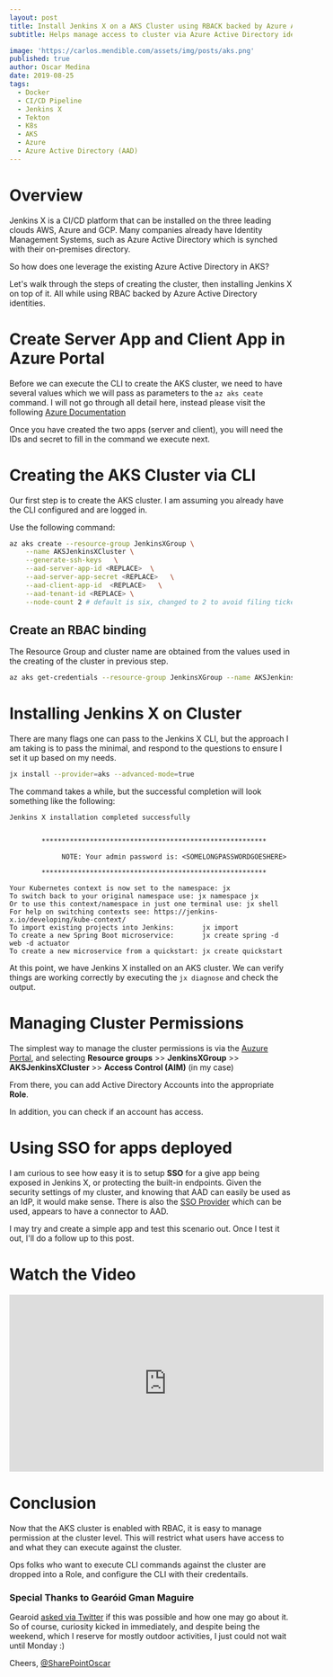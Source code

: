 ```yaml
---
layout: post
title: Install Jenkins X on a AKS Cluster using RBACK backed by Azure Active Directory
subtitle: Helps manage access to cluster via Azure Active Directory identities. 

image: 'https://carlos.mendible.com/assets/img/posts/aks.png'
published: true
author: Oscar Medina
date: 2019-08-25
tags:
  - Docker
  - CI/CD Pipeline
  - Jenkins X
  - Tekton
  - K8s
  - AKS
  - Azure
  - Azure Active Directory (AAD)
---
```


# Overview
Jenkins X is a CI/CD platform that can be installed on the three leading clouds AWS, Azure and GCP.  Many companies already have Identity Management Systems, such as Azure Active Directory which is synched with their on-premises directory.

So how does one leverage the existing Azure Active Directory in AKS?

Let's walk through the steps of creating the cluster, then installing Jenkins X on top of it.  All while using RBAC backed by Azure Active Directory identities.

# Create Server App and Client App in Azure Portal

Before we can execute the CLI to create the AKS cluster, we need to have several values which we will pass as parameters to the `az aks ceate` command.  I will not go through all detail here, instead please visit the following [Azure Documentation](https://docs.microsoft.com/en-us/azure/aks/azure-ad-integration)

Once you have created the two apps (server and client), you will need the IDs and secret to fill in the command we execute next.

# Creating the AKS Cluster via CLI
Our first step is to create the AKS cluster.  I am assuming you already have the CLI configured and are logged in.

Use the following command:


```bash
az aks create --resource-group JenkinsXGroup \
    --name AKSJenkinsXCluster \
    --generate-ssh-keys   \
    --aad-server-app-id <REPLACE>  \
    --aad-server-app-secret <REPLACE>   \
    --aad-client-app-id  <REPLACE>   \
    --aad-tenant-id <REPLACE> \
    --node-count 2 # default is six, changed to 2 to avoid filing ticket to increase quotas, the hell with that!
```
## Create an RBAC binding
The Resource Group and cluster name are obtained from the values used in the creating of the cluster in previous step.

```bash
az aks get-credentials --resource-group JenkinsXGroup --name AKSJenkinsXCluster --admin
```

# Installing Jenkins X on Cluster
There are many flags one can pass to the Jenkins X CLI, but the approach I am taking is to pass the minimal, and respond to the questions to ensure I set it up based on my needs.  

```bash
jx install --provider=aks --advanced-mode=true
```
The command takes a while, but the successful completion will look something like the following:


```
Jenkins X installation completed successfully


        ********************************************************

             NOTE: Your admin password is: <SOMELONGPASSWORDGOESHERE>

        ********************************************************

Your Kubernetes context is now set to the namespace: jx
To switch back to your original namespace use: jx namespace jx
Or to use this context/namespace in just one terminal use: jx shell
For help on switching contexts see: https://jenkins-x.io/developing/kube-context/
To import existing projects into Jenkins:       jx import
To create a new Spring Boot microservice:       jx create spring -d web -d actuator
To create a new microservice from a quickstart: jx create quickstart
```

At this point, we have Jenkins X installed on an AKS cluster.  We can verify things are working correctly by executing the `jx diagnose` and check the output.


# Managing Cluster Permissions
The simplest way to manage the cluster permissions is via the [Auzure Portal](https://portal.azure.com), and selecting **Resource groups** >>
**JenkinsXGroup** >> **AKSJenkinsXCluster** >> **Access Control (AIM)** (in my case)

From there, you can add Active Directory Accounts into the appropriate **Role**.

In addition, you can check if an account has access.


# Using SSO for apps deployed

I am curious to see how easy it is to setup **SSO** for a give app being exposed in Jenkins X, or protecting the built-in endpoints.  Given the security settings of my cluster, and knowing that AAD can easily be used as an IdP, it would make sense.  There is also the [SSO Provider](https://github.com/jenkins-x/sso-operator) which can be used, appears to have a connector to AAD.

I may try and create a simple app and test this scenario out.  Once I test it out, I'll do a follow up to this post.


# Watch the Video
<iframe width="560" height="315" src="https://www.youtube.com/embed/DPGarcIBzOQ" frameborder="0" allow="accelerometer; autoplay; encrypted-media; gyroscope; picture-in-picture" allowfullscreen></iframe>

# Conclusion

Now that the AKS cluster is enabled with RBAC, it is easy to manage permission at the cluster level.  This will restrict what users have access to and what they can execute against the cluster.

Ops folks who want to execute CLI commands against the cluster are dropped into a Role, and configure the CLI with their credentails.

### Special Thanks to Gearóid Gman Maguire
Gearoid [asked via Twitter](https://twitter.com/gearoidmaguire/status/1165211816584261634?s=20) if this was possible and how one may go about it. So of course, curiosity kicked in immediately, and despite being the weekend, which I reserve for mostly outdoor activities, I just could not wait until Monday :)



Cheers,
[@SharePointOscar](https://twitter.com/SharePointOscar)